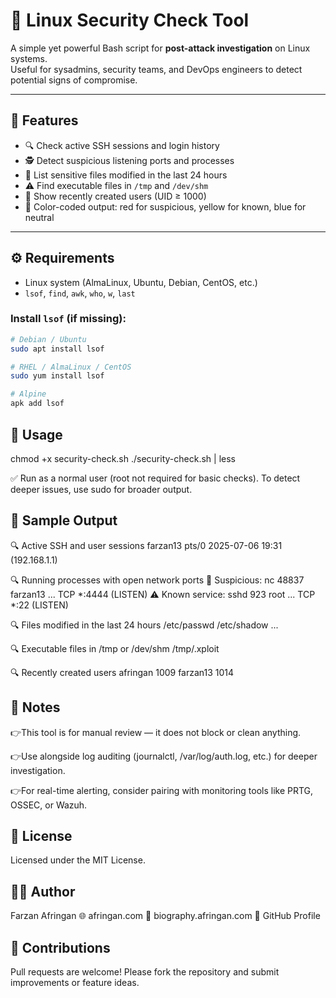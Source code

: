 # 🔐 Linux Security Check Tool

A simple yet powerful Bash script for **post-attack investigation** on Linux systems.  
Useful for sysadmins, security teams, and DevOps engineers to detect potential signs of compromise.

---

## 🚀 Features

- 🔍 Check active SSH sessions and login history
- 🕵️ Detect suspicious listening ports and processes
- 📂 List sensitive files modified in the last 24 hours
- ⚠️ Find executable files in `/tmp` and `/dev/shm`
- 👥 Show recently created users (UID ≥ 1000)
- 🎯 Color-coded output: red for suspicious, yellow for known, blue for neutral

---

## ⚙️ Requirements

- Linux system (AlmaLinux, Ubuntu, Debian, CentOS, etc.)
- `lsof`, `find`, `awk`, `who`, `w`, `last`

### Install `lsof` (if missing):

```bash
# Debian / Ubuntu
sudo apt install lsof

# RHEL / AlmaLinux / CentOS
sudo yum install lsof

# Alpine
apk add lsof
```

## 📄 Usage
chmod +x security-check.sh
./security-check.sh | less

✅ Run as a normal user (root not required for basic checks).
To detect deeper issues, use sudo for broader output.


## 🧪 Sample Output

🔍 Active SSH and user sessions
farzan13 pts/0        2025-07-06 19:31 (192.168.1.1)

🔍 Running processes with open network ports
🚨 Suspicious: nc      48837 farzan13 ... TCP *:4444 (LISTEN)
⚠️ Known service: sshd  923   root     ... TCP *:22 (LISTEN)

🔍 Files modified in the last 24 hours
/etc/passwd
/etc/shadow
...

🔍 Executable files in /tmp or /dev/shm
/tmp/.xploit

🔍 Recently created users
afringan     1009
farzan13     1014


## 📌 Notes
👉This tool is for manual review — it does not block or clean anything.

👉Use alongside log auditing (journalctl, /var/log/auth.log, etc.) for deeper investigation.

👉For real-time alerting, consider pairing with monitoring tools like PRTG, OSSEC, or Wazuh.


## 📄 License
Licensed under the MIT License.

## 🙋‍♂️ Author
Farzan Afringan
🌐 afringan.com
📄 biography.afringan.com
🐙 GitHub Profile

## 🤝 Contributions

Pull requests are welcome!
Please fork the repository and submit improvements or feature ideas.



